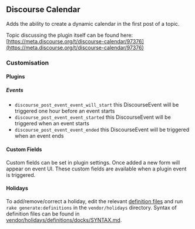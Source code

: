 ## Discourse Calendar

Adds the ability to create a dynamic calendar in the first post of a topic.

Topic discussing the plugin itself can be found here: [https://meta.discourse.org/t/discourse-calendar/97376](https://meta.discourse.org/t/discourse-calendar/97376)

### Customisation

#### Plugins

##### Events

- `discourse_post_event_event_will_start` this DiscourseEvent will be triggered one hour before an event starts
- `discourse_post_event_event_started` this DiscourseEvent will be triggered when an event starts
- `discourse_post_event_event_ended` this DiscourseEvent will be triggered when an event ends

#### Custom Fields

Custom fields can be set in plugin settings. Once added a new form will appear on event UI.
These custom fields are available when a plugin event is triggered.

#### Holidays

To add/remove/correct a holiday, edit the relevant [definition files](vendor/holidays/definitions) and run `rake generate:definitions` in the `vendor/holidays`
directory. Syntax of definition files can be found in [vendor/holidays/definitions/docks/SYNTAX.md](vendor/holidays/definitions/docks/SYNTAX.md).
